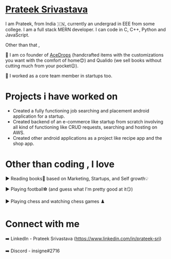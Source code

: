# [Prateek Srivastava](https://github.com/Prateek-Srivastav)

I am Prateek, from India 🇮🇳, currently an undergrad in EEE from some college. I am a full stack MERN developer. I can code in C, C++, Python and JavaScript.

Other than that ,

📌 I am co founder of [AceDrops](https://acedrops.in) (handcrafted items with the customizations you want with the comfort of home😊) and Qualido (we sell books without cutting much from your pocket😉).

📌 I worked as a core team member in startups too.



# Projects i have worked on

- Created a fully functioning job searching and placement android application for a startup.
- Created backend of an e-commerce like startup from scratch involving all kind of functioning like CRUD requests, searching and hosting on AWS.
- Created other android applications as a project like recipe app and the shop app.


# Other than coding , I love

▶️ Reading books📖 based on Marketing, Startups, and Self growth💡

▶️ Playing football⚽ (and guess what I'm pretty good at it😏)

▶️ Playing chess and watching chess games ♟️

# Connect with me 

➡️ Linkedln - Prateek Srivastava (https://www.linkedin.com/in/prateek-sri)

➡️ Discord - insigne#2716 

